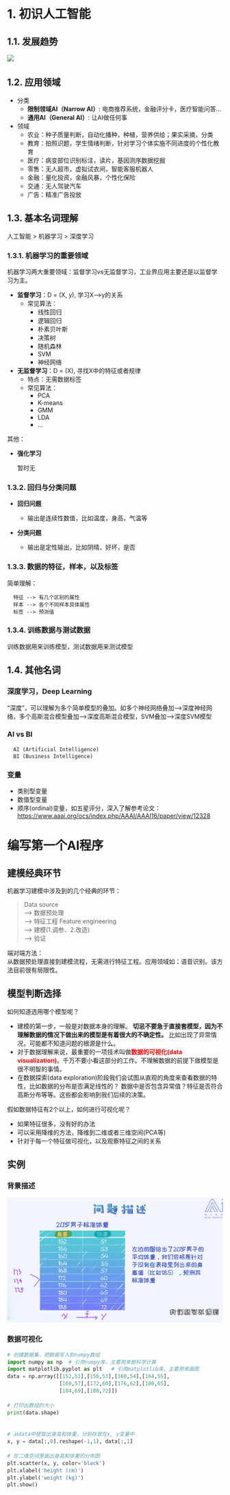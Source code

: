 # 1. 初识人工智能
## 1.1. 发展趋势
![](../img/趋势.jpg)
## 1.2. 应用领域
- 分类
   - **限制领域AI（Narrow AI）**: 电商推荐系统，金融评分卡，医疗智能问答...
   - **通用AI（General AI）**: 让AI做任何事
- 领域
  - 农业：种子质量判断，自动化播种，种植，营养供给；果实采摘，分类
  - 教育：拍照识题，学生情绪判断，针对学习个体实施不同进度的个性化教育
  - 医疗：病变部位识别标注，读片，基因测序数据挖掘
  - 零售：无人超市，虚拟试衣间，智能客服机器人
  - 金融：量化投资，金融风暴，个性化保险
  - 交通：无人驾驶汽车
  - 广告：精准广告投放

## 1.3. 基本名词理解
人工智能 > 机器学习 > 深度学习
### 1.3.1. 机器学习的重要领域
机器学习两大重要领域：监督学习vs无监督学习，工业界应用主要还是以监督学习为主。

- **监督学习**：D = (X, y), 学习X-->y的关系
  - 常见算法：
    - 线性回归
    - 逻辑回归
    - 朴素贝叶斯
    - 决策树
    - 随机森林
    - SVM
    - 神经网络
- **无监督学习**：D = (X), 寻找X中的特征或者规律
  - 特点：无需数据标签
  - 常见算法：
    - PCA
    - K-means
    - GMM
    - LDA
    - ...

其他：
- **强化学习**
   
   暂时无

### 1.3.2. 回归与分类问题
- **回归问题**
  - 输出是连续性数值，比如温度，身高，气温等

- **分类问题**
  - 输出是定性输出，比如阴晴，好坏，是否

### 1.3.3. 数据的特征，样本，以及标签
简单理解：

      特征 --> 有几个区别的属性
      样本 --> 各个不同样本具体属性
      标签 --> 预测值

### 1.3.4. 训练数据与测试数据
训练数据用来训练模型，测试数据用来测试模型


## 1.4. 其他名词
### 深度学习，Deep Learning
  “深度”，可以理解为多个简单模型的叠加。如多个神经网络叠加-->深度神经网络，多个高斯混合模型叠加-->深度高斯混合模型，SVM叠加-->深度SVM模型
### AI vs BI

      AI (Artificial Intelligence)
      BI (Business Intelligence)

### 变量
- 类别型变量
- 数值型变量
- 顺序(ordinal)变量，如五星评分，深入了解参考论文：https://www.aaai.org/ocs/index.php/AAAI/AAAI16/paper/view/12328


# 编写第一个AI程序
## 建模经典环节

机器学习建模中涉及到的几个经典的环节：

> Data source  
> --> 数据预处理  
> --> 特征工程 Feature engineering  
> --> 建模(1.调参、2.改造)  
> --> 验证  

端对端方法：  
从数据预处理直接到建模流程，无需进行特征工程。应用领域如：语音识别。该方法目前很有局限性。

## 模型判断选择
如何知道选用哪个模型呢？
- 建模的第一步，一般是对数据本身的理解。 **切忌不要急于直接套模型，因为不理解数据的情况下做出来的模型是有着很大的不确定性。** 比如出现了异常情况，可能都不知道问题的根源是什么。
- 对于数据理解来说，最重要的一项技术叫做<font color="red">**数据的可视化(data visualization)**</font>。千万不要小看这部分的工作。不理解数据的前提下做模型是很不明智的事情。
- 在数据探索(data exploration)阶段我们会试图从直观的角度来查看数据的特性，比如数据的分布是否满足线性的？ 数据中是否包含异常值？特征是否符合高斯分布等等。这些都会影响到我们后续的决策。

假如数据特征有2个以上，如何进行可视化呢？
- 如果特征很多，没有好的办法
- 可以采用降维的方法，降维到二维或者三维空间(PCA等)
- 针对于每一个特征做可视化，以及观察特征之间的关系

## 实例
### 背景描述

![](img/01.png)

### 数据可视化

```python
# 创建数据集，把数据写入到numpy数组    
import numpy as np  # 引用numpy库，主要用来做科学计算    
import matplotlib.pyplot as plt   # 引用matplotlib库，主要用来画图    
data = np.array([[152,51],[156,53],[160,54],[164,55],    
                 [168,57],[172,60],[176,62],[180,65],    
                 [184,69],[188,72]])    
    
# 打印出数组的大小    
print(data.shape)    
    
    
# 从data中提取出身高和体重，分别存放在x, y变量中    
x, y = data[:,0].reshape(-1,1), data[:,1]    
    
# 在二维空间里画出身高和体重的分布图    
plt.scatter(x, y, color='black')    
plt.xlabel('height (cm)')    
plt.ylabel('weight (kg)')    
plt.show()
```
